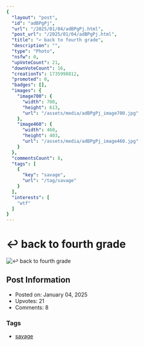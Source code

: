 ```yaml
---
{
  "layout": "post",
  "id": "adBPgPj",
  "url": "/2025/01/04/adBPgPj.html",
  "post_url": "/2025/01/04/adBPgPj.html",
  "title": "↩️ back to fourth grade",
  "description": "",
  "type": "Photo",
  "nsfw": 0,
  "upVoteCount": 21,
  "downVoteCount": 16,
  "creationTs": 1735998812,
  "promoted": 0,
  "badges": [],
  "images": {
    "image700": {
      "width": 700,
      "height": 613,
      "url": "/assets/media/adBPgPj_image700.jpg"
    },
    "image460": {
      "width": 460,
      "height": 403,
      "url": "/assets/media/adBPgPj_image460.jpg"
    }
  },
  "commentsCount": 8,
  "tags": [
    {
      "key": "savage",
      "url": "/tag/savage"
    }
  ],
  "interests": [
    "wtf"
  ]
}
---
```


# ↩️ back to fourth grade

![↩️ back to fourth grade](/assets/media/adBPgPj_image700.jpg)

## Post Information

- Posted on: January 04, 2025
- Upvotes: 21
- Comments: 8

### Tags

- [savage](/tag/savage)
